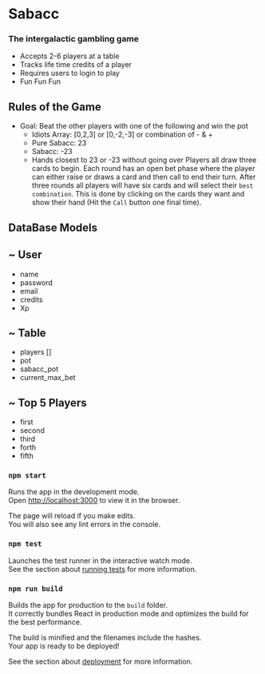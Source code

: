 # Sabacc
### The intergalactic gambling game

* Accepts 2-6 players at a table
* Tracks life time credits of a player
* Requires users to login to play
* Fun Fun Fun

## Rules of the Game
* Goal: Beat the other players with one of the following and win the pot
    - Idiots Array: [0,2,3] or [0,-2,-3] or combination of - & +
    - Pure Sabacc: 23
    - Sabacc: -23
    - Hands closest to 23 or -23 without going over
Players all draw three cards to begin.  Each round has an open bet phase where the player can either raise or draws a card and then call to end their turn. After three rounds all players will have six cards and will select their `best combination`. This is done by clicking on the cards they want and show their hand (Hit the `Call` button one final time).  

## DataBase Models
## ~ User
* name
* password
* email
* credits
* Xp

## ~ Table
* players []
* pot
* sabacc_pot
* current_max_bet

## ~ Top 5 Players
* first
* second
* third
* forth
* fifth



### `npm start`

Runs the app in the development mode.<br>
Open [http://localhost:3000](http://localhost:3000) to view it in the browser.

The page will reload if you make edits.<br>
You will also see any lint errors in the console.

### `npm test`

Launches the test runner in the interactive watch mode.<br>
See the section about [running tests](https://facebook.github.io/create-react-app/docs/running-tests) for more information.

### `npm run build`

Builds the app for production to the `build` folder.<br>
It correctly bundles React in production mode and optimizes the build for the best performance.

The build is minified and the filenames include the hashes.<br>
Your app is ready to be deployed!

See the section about [deployment](https://facebook.github.io/create-react-app/docs/deployment) for more information.

